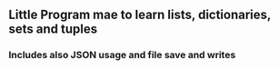 ## Little Program mae to learn lists, dictionaries, sets and tuples
### Includes also JSON usage and file save and writes
